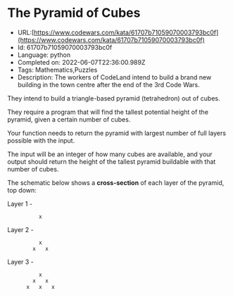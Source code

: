 # The Pyramid of Cubes

 - URL:[https://www.codewars.com/kata/61707b71059070003793bc0f](https://www.codewars.com/kata/61707b71059070003793bc0f)
 - Id: 61707b71059070003793bc0f
 - Language: python
 - Completed on: 2022-06-07T22:36:00.989Z
 - Tags: Mathematics,Puzzles
 - Description:
The workers of CodeLand intend to build a brand new building in the town centre after the end of the 3rd Code Wars.

They intend to build a triangle-based pyramid (tetrahedron) out of cubes.

They require a program that will find the tallest potential height of the pyramid, given a certain number of cubes.

Your function needs to return the pyramid with largest number of full layers possible with the input.

The input will be an integer of how many cubes are available, and your output should return the height of the tallest pyramid buildable with that number of cubes.

The schematic below shows a **cross-section** of each layer of the pyramid, top down:


Layer 1 -
  
              x


Layer 2 -

              x
            x   x
            
Layer 3 - 

              x
            x   x
          x   x   x

